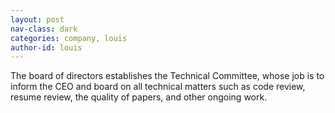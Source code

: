 ```yaml
---
layout: post
nav-class: dark
categories: company, louis
author-id: louis
---
```

The board of directors establishes the Technical Committee, whose job
is to inform the CEO and board on all technical matters such as code
review, resume review, the quality of papers, and other ongoing work.
